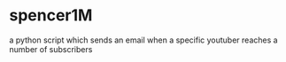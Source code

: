 # spencer1M
a python script which sends an email when a specific youtuber reaches a number of subscribers 
